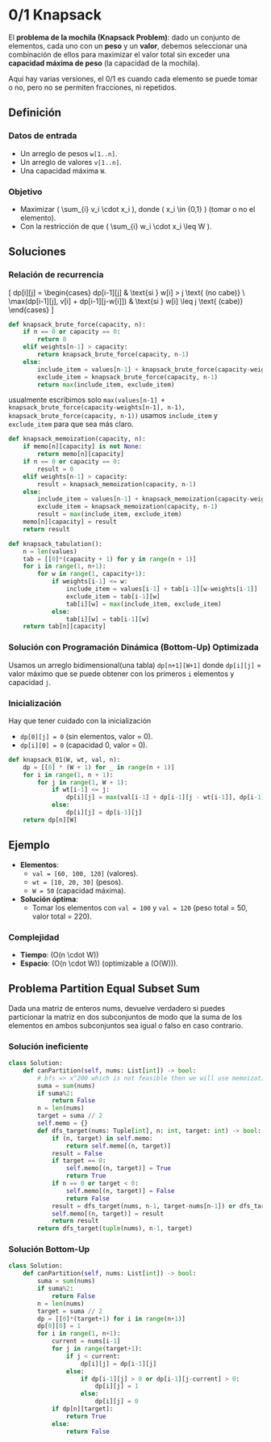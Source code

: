 # 0/1 Knapsack

El **problema de la mochila (Knapsack Problem)**: dado un conjunto de elementos, cada uno con un **peso** y un **valor**, debemos seleccionar una combinación de ellos para maximizar el valor total sin exceder una **capacidad máxima de peso** (la capacidad de la mochila).

Aqui hay varias versiones, el 0/1 es cuando cada elemento se puede tomar o no, pero no se permiten fracciones, ni repetidos.

## Definición

### Datos de entrada

- Un arreglo de pesos `w[1..n]`.
- Un arreglo de valores `v[1..n]`.
- Una capacidad máxima `W`.

### Objetivo

- Maximizar \( \sum_{i} v_i \cdot x_i \), donde \( x_i \in \{0,1\} \) (tomar o no el elemento).
- Con la restricción de que \( \sum_{i} w_i \cdot x_i \leq W \).

## Soluciones

### Relación de recurrencia

\[
dp[i][j] = 
\begin{cases} 
dp[i-1][j] & \text{si } w[i] > j \text{ (no cabe)} \\
\max(dp[i-1][j], v[i] + dp[i-1][j-w[i]]) & \text{si } w[i] \leq j \text{ (cabe)}
\end{cases}
\]


```python title="Solución Recursiva" linenums="1"
def knapsack_brute_force(capacity, n):
    if n == 0 or capacity == 0:
        return 0
    elif weights[n-1] > capacity:
        return knapsack_brute_force(capacity, n-1)
    else:
        include_item = values[n-1] + knapsack_brute_force(capacity-weights[n-1], n-1)
        exclude_item = knapsack_brute_force(capacity, n-1)
        return max(include_item, exclude_item)  
```
usualmente escribimos solo `max(values[n-1] + knapsack_brute_force(capacity-weights[n-1], n-1), knapsack_brute_force(capacity, n-1))` usamos `include_item` y `exclude_item` para que sea más claro.

```python title="Solución Recursiva con Memoización  (top-down)" linenums="1"
def knapsack_memoization(capacity, n):
    if memo[n][capacity] is not None:
        return memo[n][capacity]
    if n == 0 or capacity == 0:
        result = 0
    elif weights[n-1] > capacity:
        result = knapsack_memoization(capacity, n-1)
    else:
        include_item = values[n-1] + knapsack_memoization(capacity-weights[n-1], n-1)
        exclude_item = knapsack_memoization(capacity, n-1)
        result = max(include_item, exclude_item)
    memo[n][capacity] = result
    return result
```

```python title="Tabulación  (bottom-up)" linenums="1"
def knapsack_tabulation():
    n = len(values)
    tab = [[0]*(capacity + 1) for y in range(n + 1)]
    for i in range(1, n+1):
        for w in range(1, capacity+1):
            if weights[i-1] <= w:
                include_item = values[i-1] + tab[i-1][w-weights[i-1]]
                exclude_item = tab[i-1][w]
                tab[i][w] = max(include_item, exclude_item)
            else:
                tab[i][w] = tab[i-1][w]
    return tab[n][capacity]
```

### Solución con Programación Dinámica (Bottom-Up) Optimizada

Usamos un arreglo bidimensional(una tabla) `dp[n+1][W+1]` donde `dp[i][j]` = valor máximo que se puede obtener con los primeros `i` elementos y capacidad `j`.


### Inicialización

Hay que tener cuidado con la inicialización

- `dp[0][j] = 0` (sin elementos, valor = 0).
- `dp[i][0] = 0` (capacidad 0, valor = 0).

```python linenums="1" title="Pseudocódigo"
def knapsack_01(W, wt, val, n):
    dp = [[0] * (W + 1) for _ in range(n + 1)]
    for i in range(1, n + 1):
        for j in range(1, W + 1):
            if wt[i-1] <= j:
                dp[i][j] = max(val[i-1] + dp[i-1][j - wt[i-1]], dp[i-1][j])
            else:
                dp[i][j] = dp[i-1][j]
    return dp[n][W]
```

## Ejemplo

- **Elementos**:
  - `val = [60, 100, 120]` (valores).
  - `wt = [10, 20, 30]` (pesos).
  - `W = 50` (capacidad máxima).
- **Solución óptima**:
  - Tomar los elementos con `val = 100` y `val = 120` (peso total = 50, valor total = 220).

### Complejidad

- **Tiempo**: \(O(n \cdot W)\)
- **Espacio**: \(O(n \cdot W)\) (optimizable a \(O(W)\)).


## Problema Partition Equal Subset Sum

Dada una matriz de enteros nums, devuelve verdadero si puedes particionar la matriz en dos subconjuntos de modo que la suma de los elementos en ambos subconjuntos sea igual o falso en caso contrario.

### Solución ineficiente

```python title="Solucion" linenums="1"
class Solution:
    def canPartition(self, nums: List[int]) -> bool:
        # bfs => x^200 which is not feasible then we will use memoization in a dfs
        suma = sum(nums)
        if suma%2: 
            return False
        n = len(nums)
        target = suma // 2
        self.memo = {}
        def dfs_target(nums: Tuple[int], n: int, target: int) -> bool:
            if (n, target) in self.memo:
                return self.memo[(n, target)]
            result = False
            if target == 0:
                self.memo[(n, target)] = True
                return True
            if n == 0 or target < 0:
                self.memo[(n, target)] = False
                return False
            result = dfs_target(nums, n-1, target-nums[n-1]) or dfs_target(nums, n-1, target)
            self.memo[(n, target)] = result
            return result
        return dfs_target(tuple(nums), n-1, target)
```

### Solución Bottom-Up


```python
class Solution:
    def canPartition(self, nums: List[int]) -> bool:
        suma = sum(nums)
        if suma%2: 
            return False
        n = len(nums)
        target = suma // 2
        dp = [[0]*(target+1) for i in range(n+1)]
        dp[0][0] = 1
        for i in range(1, n+1):
            current = nums[i-1]
            for j in range(target+1):
                if j < current:
                    dp[i][j] = dp[i-1][j]
                else:
                    if dp[i-1][j] > 0 or dp[i-1][j-current] > 0:
                        dp[i][j] = 1
                    else:
                        dp[i][j] = 0
            if dp[n][target]:
                return True
            else:
                return False
```
